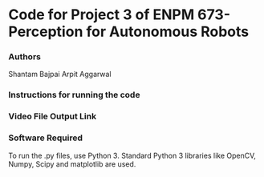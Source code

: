 # Code for Project 3 of ENPM 673-Perception for Autonomous Robots


### Authors
Shantam Bajpai
Arpit Aggarwal


### Instructions for running the code



### Video File Output Link



### Software Required
To run the .py files, use Python 3. Standard Python 3 libraries like OpenCV, Numpy, Scipy and matplotlib are used.
